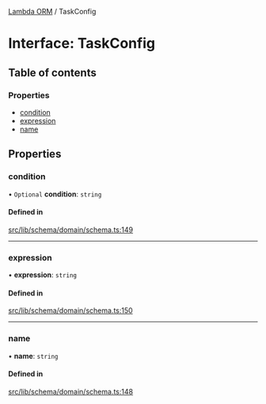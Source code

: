 [Lambda ORM](../README.md) / TaskConfig

# Interface: TaskConfig

## Table of contents

### Properties

- [condition](TaskConfig.md#condition)
- [expression](TaskConfig.md#expression)
- [name](TaskConfig.md#name)

## Properties

### condition

• `Optional` **condition**: `string`

#### Defined in

[src/lib/schema/domain/schema.ts:149](https://github.com/FlavioLionelRita/lambdaorm-base/blob/1e79c4c/src/lib/schema/domain/schema.ts#L149)

___

### expression

• **expression**: `string`

#### Defined in

[src/lib/schema/domain/schema.ts:150](https://github.com/FlavioLionelRita/lambdaorm-base/blob/1e79c4c/src/lib/schema/domain/schema.ts#L150)

___

### name

• **name**: `string`

#### Defined in

[src/lib/schema/domain/schema.ts:148](https://github.com/FlavioLionelRita/lambdaorm-base/blob/1e79c4c/src/lib/schema/domain/schema.ts#L148)
